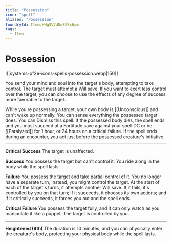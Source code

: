 ```yaml
---
title: "Possession"
icon: "spell"
aliases: "Possession"
foundryId: Item.HHgSV7dNw898x6ym
tags:
  - Item
---
```


# Possession
![[systems-pf2e-icons-spells-possession.webp|150]]

You send your mind and soul into the target's body, attempting to take control. The target must attempt a Will save. If you want to exert less control over the target, you can choose to use the effects of any degree of success more favorable to the target.

While you're possessing a target, your own body is [[Unconscious]] and can't wake up normally. You can sense everything the possessed target does. You can Dismiss this spell. If the possessed body dies, the spell ends and you must succeed at a Fortitude save against your spell DC or be [[Paralyzed]] for 1 hour, or 24 hours on a critical failure. If the spell ends during an encounter, you act just before the possessed creature's initiative.

* * *

**Critical Success** The target is unaffected.

**Success** You possess the target but can't control it. You ride along in the body while the spell lasts.

**Failure** You possess the target and take partial control of it. You no longer have a separate turn; instead, you might control the target. At the start of each of the target's turns, it attempts another Will save. If it fails, it's controlled by you on that turn; if it succeeds, it chooses its own actions; and if it critically succeeds, it forces you out and the spell ends.

**Critical Failure** You possess the target fully, and it can only watch as you manipulate it like a puppet. The target is controlled by you.

* * *

**Heightened (9th)** The duration is 10 minutes, and you can physically enter the creature's body, protecting your physical body while the spell lasts.
